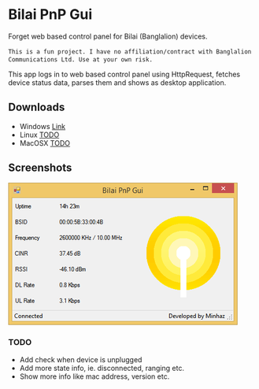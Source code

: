 # Bilai PnP Gui

Forget web based control panel for Bilai (Banglalion) devices.

```
This is a fun project. I have no affiliation/contract with Banglalion Communications Ltd. Use at your own risk.
```

This app logs in to web based control panel using HttpRequest, fetches device status data, parses them and shows as desktop application.

## Downloads

* Windows [Link](link)
* Linux [TODO](link)
* MacOSX [TODO](link)

## Screenshots

![Bilai-PnP-Gui](Bilai-PnP-Gui.png)

### TODO

* Add check when device is unplugged
* Add more state info, ie. disconnected, ranging etc.
* Show more info like mac address, version etc.
